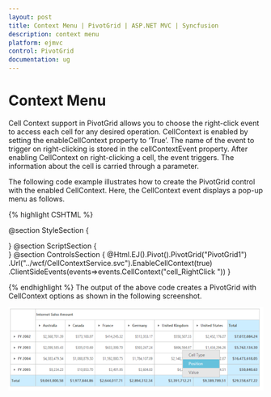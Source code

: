 ```yaml
---
layout: post
title: Context Menu | PivotGrid | ASP.NET MVC | Syncfusion
description: context menu
platform: ejmvc
control: PivotGrid
documentation: ug
---
```


# Context Menu

Cell Context support in PivotGrid allows you to choose the right-click event to access each cell for any desired operation. CellContext is enabled by setting the enableCellContext property to ‘True’. The name of the event to trigger on right-clicking is stored in the cellContextEvent property. After enabling CellContext on right-clicking a cell, the event triggers. The information about the cell is carried through a parameter.

The following code example illustrates how to create the PivotGrid control with the enabled CellContext. Here, the CellContext event displays a pop-up menu as follows.


{% highlight CSHTML %}

@section StyleSection
{ 
<style>
	#PivotGrid1 
	{  
	   width:100%;  
	   height:350px;
	   overflow:auto; 
	}	    
	.menuItem 
	{
		padding:5px 50px 5px 20px; 
	}
	.contextMenuPopup
	{ 
		position: absolute;
		background-color: #e6e6e6;
		border: #BBBCBB solid 1px; 
		padding: 1px;        
		color:#565656;  
	}       
	.activeMenuItemBlue
	{ 
		background-color:#66C1DC; 
		color:white; 
	}
	.activeMenuItemGreen 
	{ 
		background-color:#AECF49; 
		color:white;     
	}  
	.activeMenuItemOrange 
	{     
		background-color:#F9920B; 
		color:white;    
	}   
</style>
}
@section ScriptSection
{   
	<script type="text/javascript"> 
		$(function ()
		{   
			$(document).bind("click", function ()
			{             
				$(".contextMenuPopup").remove();  
			}); 
		});    
		cell_RightClick = function (evt) 
		{     
			$(".contextMenuPopup").remove();
			var contextMenu = $('<div class="contextMenuPopup"></div>');
			$(contextMenu[0]).html('<div class="menuItem">Cell Type</div><div class="menuItem">Position</div><div class="menuItem">Value</div>'); 
			$(contextMenu[0]).css("left", evt.args.clientX + 10).css("top", evt.args.clientY + 10);
			$("#PivotGrid1").append(contextMenu[0]);      
			$(".menuItem").bind("mouseenter", function (e)
			{         
				var bgColor = ($(".summary").css("background-color") != "transparent" && $(".summary").css("background-color") != "rgb(31, 31, 31)") ? $(".summary").css("background-color") : $(".summary").css("color");
				if (bgColor == "rgb(204, 237, 255)" || bgColor == "rgb(94, 171, 222)" || bgColor == "rgb(104, 195, 222)") 
				$(this).addClass("activeMenuItemBlue")
				else if (bgColor == "rgb(247, 252, 182)" || bgColor == "rgb(145, 170, 41)" || bgColor == "rgb(169, 199, 78)")
				$(this).addClass("activeMenuItemGreen")    
				else if (bgColor == "rgb(255, 238, 169)" || bgColor == "rgb(250, 161, 19)" || bgColor == "rgb(255, 187, 96)")
				$(this).addClass("activeMenuItemOrange")   
			}); 
			$(".menuItem").bind("mouseleave", function (e)
			{
				$(this).removeClass("activeMenuItemBlue").removeClass("activeMenuItemGreen").removeClass("activeMenuItemOrange"); 
			}); 
			$(".menuItem").click(function (e) 
			{
				alert("Click event occurs");  
			}); 
		}
	</script>
}
@section ControlsSection
{
	@Html.EJ().Pivot().PivotGrid("PivotGrid1")
	.Url("../wcf/CellContextService.svc").EnableCellContext(true)
	.ClientSideEvents(events=>events.CellContext("cell_RightClick "))
}


{% endhighlight %}
The output of the above code creates a PivotGrid with CellContext options as shown in the following screenshot.

![](Context-Menu_images/Context-Menu_img1.png)



